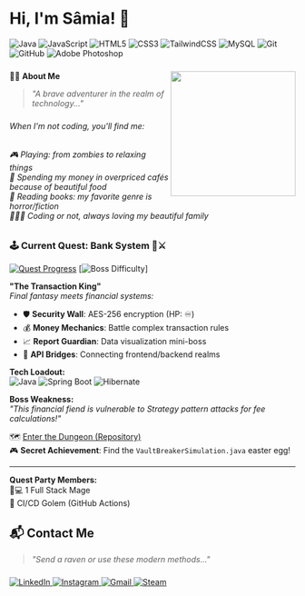 <h1 align="left">Hi, I'm Sâmia! 👾</h1>

![Java](https://img.shields.io/badge/java-%23ED8B00.svg?style=flat&logo=openjdk&logoColor=white) ![JavaScript](https://img.shields.io/badge/javascript-%23323330.svg?style=flat&logo=javascript&logoColor=%23F7DF1E) ![HTML5](https://img.shields.io/badge/html5-%23E34F26.svg?style=flat&logo=html5&logoColor=white) ![CSS3](https://img.shields.io/badge/css3-%231572B6.svg?style=flat&logo=css3&logoColor=white) ![TailwindCSS](https://img.shields.io/badge/tailwindcss-%2338B2AC.svg?style=flat&logo=tailwind-css&logoColor=white) ![MySQL](https://img.shields.io/badge/mysql-4479A1.svg?style=flat&logo=mysql&logoColor=white) ![Git](https://img.shields.io/badge/git-%23F05033.svg?style=flat&logo=git&logoColor=white) ![GitHub](https://img.shields.io/badge/github-%23121011.svg?style=flat&logo=github&logoColor=white) ![Adobe Photoshop](https://img.shields.io/badge/adobe%20photoshop-%2331A8FF.svg?style=flat&logo=adobe%20photoshop&logoColor=white)

###

<img align="right" height="220" src="https://i.pinimg.com/originals/54/bd/a3/54bda352b17744efa1f6898040455423.gif"  />

###
🧙‍♀️ **About Me**
> *"A brave adventurer in the realm of technology..."*

###

<h6 align="left"> When I'm not coding, you'll find me: </h6>
<h6 align="left">🎮 Playing: from zombies to relaxing things <br>🥐 Spending my money in overpriced cafés because of beautiful food <br> 📖 Reading books: my favorite genre is horror/fiction <br> 👨‍👩‍👧 Coding or not, always loving my beautiful family </h6>

###

### 🕹️ Current Quest: **Bank System** 🏦⚔️

[![Quest Progress](https://img.shields.io/badge/PHASE-βeta_Testing-%2300C853?style=flat&logo=azure-pipelines&logoColor=white)](https://github.com/miaelfk/bank-account-project)
[![Boss Difficulty](https://img.shields.io/badge/DIFFICULTY-Legendary_%28NG+%29-%23D32F2F?style=flat&logo=starship)]

**"The Transaction King"**  
*Final fantasy meets financial systems:*
- 🛡️ **Security Wall**: AES-256 encryption (HP: ♾️)
- 💰 **Money Mechanics**: Battle complex transaction rules
- 📈 **Report Guardian**: Data visualization mini-boss
- 🔌 **API Bridges**: Connecting frontend/backend realms


**Tech Loadout:**  
![Java](https://img.shields.io/badge/-Java-%23ED8B00?style=flat&logo=openjdk&logoColor=white)
![Spring Boot](https://img.shields.io/badge/-Spring_Boot-%236DB33F?style=flat&logo=springboot)
![Hibernate](https://img.shields.io/badge/-Hibernate-%2359666C?style=flat&logo=hibernate)

**Boss Weakness:**  
_"This financial fiend is vulnerable to Strategy pattern attacks for fee calculations!"_

🗺️ [Enter the Dungeon (Repository)](https://github.com/miaelfk/bank-account-project)  
🎮 **Secret Achievement**: Find the `VaultBreakerSimulation.java` easter egg!

---

**Quest Party Members:**  
👩💻 1 Full Stack Mage  
🤖 CI/CD Golem (GitHub Actions)


###

## 📬 **Contact Me**
> *"Send a raven or use these modern methods..."*

###

<p align="left">
  <a href="https://www.linkedin.com/in/samiaelfakihfranca/" target="_blank">
    <img src="https://img.shields.io/badge/LinkedIn-%230077B5.svg?style=flat&logo=linkedin&logoColor=white" alt="LinkedIn" />
  </a>
  <a href="https://www.instagram.com/miaelfk/" target="_blank">
    <img src="https://img.shields.io/badge/Instagram-%23E4405F.svg?style=flat&logo=instagram&logoColor=white" alt="Instagram" />
  </a>
  <a href="mailto:samiaf@genstudents.org">
    <img src="https://img.shields.io/badge/Gmail-%23D14836.svg?style=flat&logo=gmail&logoColor=white" alt="Gmail" />
  </a>
  <a href="https://steamcommunity.com/id/miaxhan" target="_blank">
    <img src="https://img.shields.io/badge/Steam-%23000000.svg?style=flat&logo=steam&logoColor=white" alt="Steam" />
  </a>
</p>

